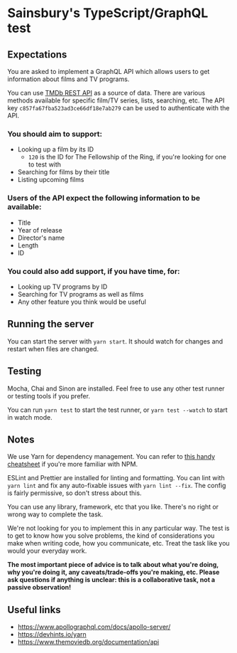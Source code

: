 # Sainsbury's TypeScript/GraphQL test

## Expectations

You are asked to implement a GraphQL API which allows users to get information about films and TV programs.

You can use [TMDb REST API](https://www.themoviedb.org/documentation/api) as a source of data. There are various methods
available for specific film/TV series, lists, searching, etc. The API key `c857fa67fba523ad3ce66df18e7ab279` can be used
to authenticate with the API.

### You should aim to support:

- Looking up a film by its ID
  - `120` is the ID for The Fellowship of the Ring, if you're looking for one to test with
- Searching for films by their title
- Listing upcoming films

### Users of the API expect the following information to be available:

- Title
- Year of release
- Director's name
- Length
- ID

### You could also add support, if you have time, for:

- Looking up TV programs by ID
- Searching for TV programs as well as films
- Any other feature you think would be useful

## Running the server

You can start the server with `yarn start`. It should watch for changes and restart when files are changed.

## Testing

Mocha, Chai and Sinon are installed. Feel free to use any other test runner or testing tools if you prefer.

You can run `yarn test` to start the test runner, or `yarn test --watch` to start in watch mode.

## Notes

We use Yarn for dependency management. You can refer to [this handy cheatsheet](https://devhints.io/yarn) if you're more
familiar with NPM.

ESLint and Prettier are installed for linting and formatting. You can lint with `yarn lint` and fix any auto-fixable
issues with `yarn lint --fix`. The config is fairly permissive, so don't stress about this.

You can use any library, framework, etc that you like. There's no right or wrong way to complete the task.

We're not looking for you to implement this in any particular way. The test is to get to know how you solve problems,
the kind of considerations you make when writing code, how you communicate, etc. Treat the task like you would your
everyday work.

**The most important piece of advice is to talk about what you're doing, why you're doing it, any caveats/trade-offs
you're making, etc. Please ask questions if anything is unclear: this is a collaborative task, not a passive
observation!**

## Useful links

- https://www.apollographql.com/docs/apollo-server/
- https://devhints.io/yarn
- https://www.themoviedb.org/documentation/api
